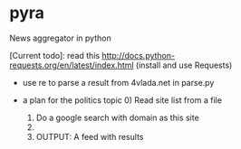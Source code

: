 pyra
====

News aggregator in python

[Current todo]: read this http://docs.python-requests.org/en/latest/index.html (install and use Requests) 

* use re to parse a result from 4vlada.net in parse.py


* a plan for the politics topic
	0) Read site list from a file
	1) Do a google search with domain as this site
	2) 
	3) OUTPUT: A feed with results
